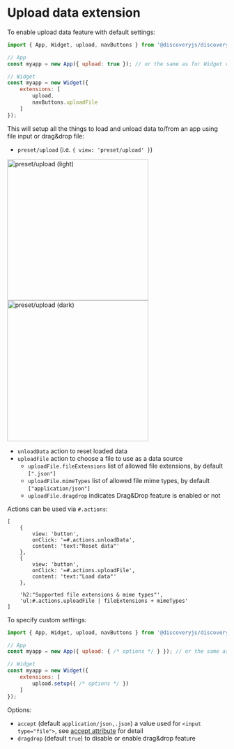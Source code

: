 # Upload data extension

To enable upload data feature with default settings:

```js
import { App, Widget, upload, navButtons } from '@discoveryjs/discovery';

// App
const myapp = new App({ upload: true }); // or the same as for Widget via "extensions" option

// Widget
const myapp = new Widget({
    extensions: [
        upload,
        navButtons.uploadFile
    ]
});
```

This will setup all the things to load and unload data to/from an app using file input or drag&drop file:
- `preset/upload` (i.e. `{ view: 'preset/upload' }`)

<img width="324" alt="preset/upload (light)" src="https://user-images.githubusercontent.com/270491/225347231-ee9402cc-a8ea-46dd-8d9d-d46fa8410791.png#gh-light-mode-only"/><img width="324" alt="preset/upload (dark)" src="https://user-images.githubusercontent.com/270491/225348583-0f491ccd-8854-4da3-a61f-f76e72aaa8ca.png#gh-dark-mode-only"/>

- `unloadData` action to reset loaded data
- `uploadFile` action to choose a file to use as a data source
    - `uploadFile.fileExtensions` list of allowed file extensions, by default `[".json"]`
    - `uploadFile.mimeTypes` list of allowed file mime types, by default `["application/json"]`
    - `uploadFile.dragdrop` indicates Drag&Drop feature is enabled or not

Actions can be used via `#.actions`:

```
[
    {
        view: 'button',
        onClick: '=#.actions.unloadData',
        content: 'text:"Reset data"'
    },
    {
        view: 'button',
        onClick: '=#.actions.uploadFile',
        content: 'text:"Load data"'
    },

    'h2:"Supported file extensions & mime types"',
    'ul:#.actions.uploadFile | fileExtensions + mimeTypes'
]
```

To specify custom settings:

```js
import { App, Widget, upload, navButtons } from '@discoveryjs/discovery';

// App
const myapp = new App({ upload: { /* options */ } }); // or the same as for Widget via "extensions" option

// Widget
const myapp = new Widget({
    extensions: [
        upload.setup({ /* options */ })
    ]
});
```

Options:

- `accept` (default `application/json,.json`) a value used for `<input type="file">`, see [accept attribute](https://developer.mozilla.org/en-US/docs/Web/HTML/Element/input/file#accept) for detail
- `dragdrop` (default `true`) to disable or enable drag&drop feature

